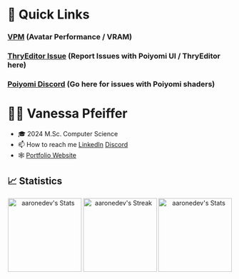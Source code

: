 # 🔗 Quick Links
### [VPM](https://vpm.thry.dev/) (Avatar Performance / VRAM)
### [ThryEditor Issue](https://github.com/Thryrallo/ThryEditor/issues) (Report Issues with Poiyomi UI / ThryEditor here)
### [Poiyomi Discord](https://discord.gg/poiyomi) (Go here for issues with Poiyomi shaders)

# 👩‍💻 Vanessa Pfeiffer

- 🎓 2024 M.Sc. Computer Science
- 📫 How to reach me [LinkedIn](https://www.linkedin.com/in/v-pf/) [Discord](https://discordapp.com/users/121654455539073025)
- 🕸️ [Portfolio Website](https://v-pf.de)

## 📈 Statistics
<div class="badges-githubstats">
  <p align="center">
    <img src="https://github-readme-stats.vercel.app/api?username=thryrallo&theme=ambient_gradient&show_icons=true&hide_border=true&count_private=true" alt="aaronedev's Stats" height="165">
    <img src="https://github-readme-streak-stats.herokuapp.com/?user=thryrallo&theme=ambient_gradient&hide_border=true" alt="aaronedev's Streak" height="165">
    <img src="https://github-readme-stats.vercel.app/api/top-langs?username=thryrallo&layout=compact&theme=ambient_gradient&show_icons=true&hide_border=true&count_private=true" alt="aaronedev's Stats" height="165">
  </p>
</div>

<!--
**Thryrallo/Thryrallo** is a ✨ _special_ ✨ repository because its `README.md` (this file) appears on your GitHub profile.

Here are some ideas to get you started:

- 🔭 I’m currently working on ...
- 🌱 I’m currently learning ...
- 👯 I’m looking to collaborate on ...
- 🤔 I’m looking for help with ...
- 💬 Ask me about ...
- 📫 How to reach me: ...
- 😄 Pronouns: ...
- ⚡ Fun fact: ...
-->
